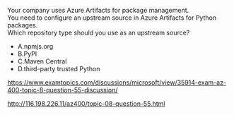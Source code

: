 Your company uses Azure Artifacts for package management.<br/>You need to configure an upstream source in Azure Artifacts for Python packages.<br/>Which repository type should you use as an upstream source?<br/><ul><li class="multi-choice-item"><span class="multi-choice-letter" data-choice-letter="A">A.</span>npmjs.org</li><li class="multi-choice-item correct-hidden"><span class="multi-choice-letter" data-choice-letter="B">B.</span>PyPI</li><li class="multi-choice-item"><span class="multi-choice-letter" data-choice-letter="C">C.</span>Maven Central</li><li class="multi-choice-item"><span class="multi-choice-letter" data-choice-letter="D">D.</span>third-party trusted Python</li></ul><p><a href="https://www.examtopics.com/discussions/microsoft/view/35914-exam-az-400-topic-8-question-55-discussion/">https://www.examtopics.com/discussions/microsoft/view/35914-exam-az-400-topic-8-question-55-discussion/</a></p><p><a href="http://116.198.226.11/az400/topic-08-question-55.html">http://116.198.226.11/az400/topic-08-question-55.html</a></p><script src="https://giscus.app/client.js"                    data-repo="azsamples/az204"                    data-repo-id="R_kgDOMRXzDQ"                    data-category="General"                    data-category-id="DIC_kwDOMRXzDc4Cgi27"                    data-mapping="pathname"                    data-strict="1"                    data-reactions-enabled="0"                    data-emit-metadata="0"                    data-input-position="bottom"                    data-theme="preferred_color_scheme"                    data-lang="en"                    crossorigin="anonymous"                    async>                    </script>